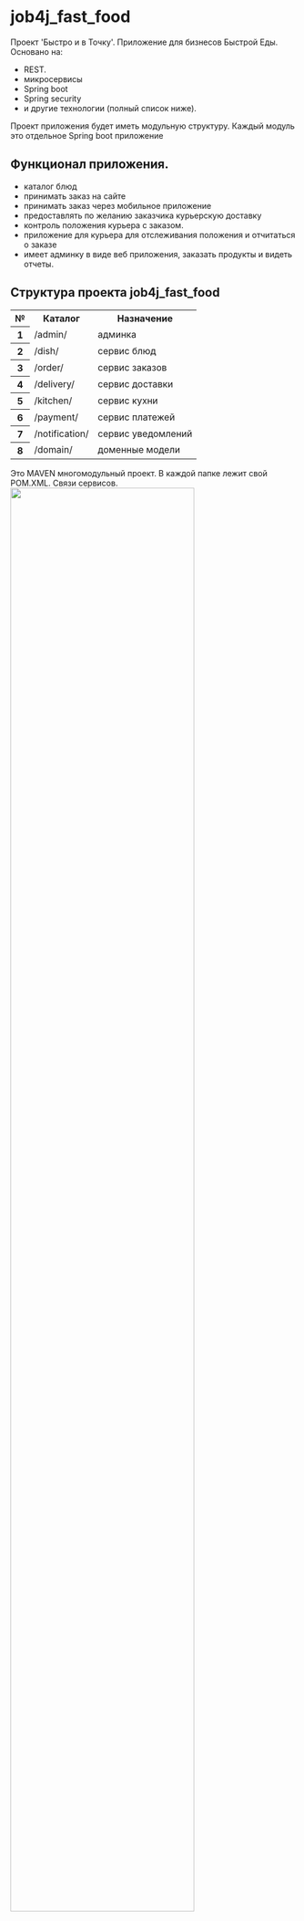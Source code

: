# job4j_fast_food
Проект 'Быстро и в Точку'. Приложение для бизнесов Быстрой Еды. Основано на:
- REST.
- микросервисы
- Spring boot
- Spring security
- и другие технологии (полный список ниже).<br>

Проект приложения будет иметь модульную структуру. Каждый модуль это отдельное Spring boot приложение
## Функционал приложения.
- каталог блюд
- принимать заказ на сайте
- принимать заказ через мобильное приложение
- предоставлять по желанию заказчика курьерскую доставку
- контроль положения курьера с заказом.
- приложение для курьера для отслеживания положения и отчитаться о заказе
- имеет админку в виде веб приложения, заказать продукты и видеть отчеты.

## Структура проекта job4j_fast_food

<table>
  <tbody>
    <tr>
      <th> № </th>
      <th> Каталог </th>
      <th> Назначение </th>
    </tr>
    <tr>
      <th> 1 </th>
      <td> /admin/ </td>
      <td> админка </td>
    </tr>
    <tr>
      <th> 2 </th>
      <td> /dish/ </td>
      <td> сервис блюд </td>
    </tr>
    <tr>
      <th> 3 </th>
      <td> /order/ </td>
      <td> сервис заказов </td>
    </tr>
    <tr>
      <th> 4 </th>
      <td> /delivery/ </td>
      <td> сервис доставки </td>
    </tr>
    <tr>
      <th> 5 </th>
      <td> /kitchen/ </td>
      <td> сервис кухни </td>
    </tr>
    <tr>
      <th> 6 </th>
      <td> /payment/ </td>
      <td> сервис платежей </td>
    </tr>
    <tr>
      <th> 7 </th>
      <td> /notification/ </td>
      <td> сервис уведомлений </td>
    </tr>
    <tr>
      <th> 8 </th>
      <td> /domain/ </td>
      <td> доменные модели </td>
    </tr>
  </tbody>
</table>

Это MAVEN многомодульный проект. В каждой папке лежит свой POM.XML.
Связи сервисов.
<img src="./files/i1.png" style="width: 80%"></img>

## Rest API
Идея Rest API базируется на выполнении CRUD запросов к сервису через запросы HTTP.
Приложение выполняет запросы для <b>person<b>:
<table>
  <tbody>
    <tr>
      <th> № </th>
      <th> http запрос </th>
      <th> CRUD </th>
      <th> действие </th>
    </tr>
    <tr>
      <th> 1 </th>
      <td> GET/person/ </td>
      <td> Read </td>
      <td> список всех пользователей </td>
    </tr>
    <tr>
      <th> 2 </th>
      <td> GET/person/{id} </td>
      <td> Read </td>
      <td> прочитать пользователя с id </td>
    </tr>
    <tr>
      <th> 3 </th>
      <td> POST/person/ </td>
      <td> Create </td>
      <td> создает пользователя </td>
    </tr>
    <tr>
      <th> 4 </th>
      <td> PUT/person/ </td>
      <td> Update </td>
      <td> обновляет пользователя </td>
    </tr>
    <tr>
      <th> 5 </th>
      <td> DELETE/person/{id} </td>
      <td> Delete </td>
      <td> удаляет пользователя с id</td>
    </tr>
  </tbody>
</table>



## Архитектура приложения
Приложение должно состоять из 3х слоёв: Controller, Service, Persistence.
<table>
  <tbody>
    <tr>
      <th> № </th>
      <th> слой </th>
      <th> путь в проекте </th>
    </tr>
    <tr>
      <th> 1 </th>
      <td> модель </td>
      <td> src/main/java/ru/job4j/auth/model </td>
    </tr>
    <tr>
      <th> 2 </th>
      <td> контроллер </td>
      <td> src/main/java/ru/job4j/auth/controller </td>
    </tr>
    <tr>
      <th> 3 </th>
      <td> сервис </td>
      <td> src/main/java/ru/job4j/auth/service </td>
    </tr>
    <tr>
      <th> 4 </th>
      <td> персистенс </td>
      <td> src/main/java/ru/job4j/auth/repository </td>
    </tr>
  </tbody>
</table>

## БД
База данных содержать таблицу:
- person - таблица с описанием пользователей.

## Технологии:
В проекте использованы:
- java 17,
- СУБД PostgreSQL 15,
- Spring boot 2.7.3,
- liquibase 3.6.2,
- h2database 2.1.214,
- Maven 3.8,
- checkstyle 3.1.2,
- REST
- json
- микросервисы
- Nginx

## Список ПО:
### - git
Установить с сайта: https://git-scm.com/downloads

### - java 17
Установить с сайта: https://www.oracle.com/java/technologies/downloads/

### - IntelliJ IDEA 2022.3.1 (Community Edition)
Установить с сайта: https://www.jetbrains.com/ru-ru/idea/

### - Maven 3.8
Установить с сайта: https://maven.apache.org/install.html

### - PostgreSQL 15
Установить с сайта: https://www.postgresql.org/download/

### - REST
Открыть в веб броузере: https://start.spring.io/

### - Curl
Установить с сайта: https://curl.haxx.se/download.html

### - json
Описание json формата https://www.json.org/


## To Do

### Создание репозитория

Нужно открыть сайт ```github.com``` и войти под своими учётными данными. Выбрать свои репозитории (рисунок 1).<br>
<div style="width: 100%; padding-left: 10%; padding-right: 10%; text-align: center;">
<img src="files/git1.png" alt="новый репозиторий" style="width: 100%">
<p>Рисунок 1.</p>
</div>

В окне нужно ввести название репозиторя, описание и заполнить другие настройки если нужны (рисунок 2).<br>

<div style="width: 100%; padding-left: 10%; padding-right: 10%; text-align: center;">
<img src="files/git2.png" alt="настроить репозиторий" style="width: 100%">
<p>Рисунок 2.</p>
</div>

В конце страницы нажать кнопку создать репозиторий - 'create repository' (рисунок 3).<br>

<div style="width: 100%; padding-left: 10%; padding-right: 10%; text-align: center;">
<img src="files/git3.png" alt="создать репозиторий" style="width: 100%">
<p>Рисунок 3.</p>
</div>

Сохраните ссылку на проект в буфер клавиатуры (сочетание кнопок ```ctrl``` + ```c```).

### Клонирование репозитория в intelliJ IDEA 
Запустите intelliJ IDEA.<br>
Откройте проект кнопкой ```Get from VCS``` (рисунок 4)<br>
<div style="width: 100%; padding-left: 10%; padding-right: 10%; text-align: center;">
<img src="files/idea1.png" alt="создать репозиторий" style="width: 100%">
<p>Рисунок 4.</p>
</div>

В окне введите ссылку из буфера клавиатуры, сочетание кнопок ```ctrl```+```v``` (рисунок 5) и нажмите кнопку 'Clone'.<br>
<div style="width: 100%; padding-left: 10%; padding-right: 10%; text-align: center;">
<img src="files/idea2.png" alt="создать репозиторий" style="width: 100%">
<p>Рисунок 5.</p>
</div>

### Генерация заготовки Spring REST проекта
Откройте в веб броузере страницу: https://start.spring.io/ .
Заполните поля страницы как рисунке 6 и добавите зависимости:<br>
- Lombok
- Spring Web
- Spring Data JPA
- PostgreSQL Driver
- H2 Database
- Liquibase Migration
И нажмите кнопку ```GENERATE```.
  В окне введите ссылку из буфера клавиатуры, сочетание кнопок ```ctrl```+```v``` (рисунок 5) и нажмите кнопку 'Clone'.<br>
<div style="width: 100%; padding-left: 10%; padding-right: 10%; text-align: center;">
<img src="files/spring.png" alt="создать spring REST sevice" style="width: 100%">
<p>Рисунок 6.</p>
</div>

Скачайте полученный архив с проектом. Распакуйте проект в папку с проектом в intelliJ IDEA.
В intelliJ IDEA в меню 'File' выбрать пункт 'Reload All from Disk'. 

### Настройка миграции БД в проекте liquibase
В корне проекта найти файл 'pom.xml'.
Нужно добавить в файл профили:
```xml
	<profiles>
		<profile>
			<id>test</id>
			<properties>
				<liquibase.config>db/liquibase_test.properties</liquibase.config>
			</properties>
			<activation>
				<activeByDefault>true</activeByDefault>
			</activation>
		</profile>
		<profile>
			<id>production</id>
			<properties>
				<liquibase.config>db/liquibase.properties</liquibase.config>
			</properties>
		</profile>
	</profiles>
```
И секцию:
```xml
	<build>
		<plugins>
			<plugin>
				<groupId>org.springframework.boot</groupId>
				<artifactId>spring-boot-maven-plugin</artifactId>
				<configuration>
					<excludes>
						<exclude>
							<groupId>org.projectlombok</groupId>
							<artifactId>lombok</artifactId>
						</exclude>
					</excludes>
				</configuration>
			</plugin>
			<plugin>
				<groupId>org.liquibase</groupId>
				<artifactId>liquibase-maven-plugin</artifactId>
				<version>4.15.0</version>
				<configuration>
					<propertyFile>${liquibase.config}</propertyFile>
				</configuration>
				<executions>
					<execution>
						<phase>process-resources</phase>
						<goals>
							<goal>clearCheckSums</goal>
							<goal>update</goal>
						</goals>
					</execution>
				</executions>
			</plugin>
			<plugin>
				<groupId>org.apache.maven.plugins</groupId>
				<artifactId>maven-checkstyle-plugin</artifactId>
				<version>3.1.2</version>
				<dependencies>
					<dependency>
						<groupId>com.puppycrawl.tools</groupId>
						<artifactId>checkstyle</artifactId>
						<version>9.0</version>
					</dependency>
				</dependencies>
				<executions>
					<execution>
						<id>validate</id>
						<phase>validate</phase>
						<configuration>
							<configLocation>checkstyle.xml</configLocation>
							<encoding>UTF-8</encoding>
							<consoleOutput>true</consoleOutput>
							<failsOnError>true</failsOnError>
							<includeTestSourceDirectory>true</includeTestSourceDirectory>
						</configuration>
						<goals>
							<goal>check</goal>
						</goals>
					</execution>
				</executions>
			</plugin>
		</plugins>
	</build>
```
В корне проекта создать папку 'db'. В папке создать файлы:<br>
<b>liquibase.properties</b>
```properties
changeLogFile:src/main/resources/db/changelog/db.changelog-master.xml
url: jdbc:postgresql://127.0.0.1:5432/fullstack_auth
username: postgres
password: password
```
и файл <b>liquibase_test.properties</b>
```properties
changeLogFile: src/main/resources/db/changelog/db.changelog-master.xml
url: jdbc:h2:./testdb;MODE=PostgreSQL;CASE_INSENSITIVE_IDENTIFIERS=TRUE;
username:
password:
```
Нужно создать папки для скриптов liquibase:
'src/main/resources/db/changelog'
'src/main/resources/db/changelog/scripts'

В папку 'src/main/resources/db/changelog' положить файл <b>db.changelog-master.xml</b>:
```xml
<?xml version="1.0" encoding="UTF-8"?>
<databaseChangeLog
        xmlns="http://www.liquibase.org/xml/ns/dbchangelog"
        xmlns:xsi="http://www.w3.org/2001/XMLSchema-instance"
        xmlns:ext="http://www.liquibase.org/xml/ns/dbchangelog-ext"
        xsi:schemaLocation="http://www.liquibase.org/xml/ns/dbchangelog http://www.liquibase.org/xml/ns/dbchangelog/dbchangelog-3.1.xsd
    http://www.liquibase.org/xml/ns/dbchangelog-ext http://www.liquibase.org/xml/ns/dbchangelog/dbchangelog-ext.xsd">
    <include file="scripts/001_ddl_create_person_table.sql" relativeToChangelogFile="true"/>
    <include file="scripts/002_dml_insert_to_person_table.sql" relativeToChangelogFile="true"/>
</databaseChangeLog>
```
В папку 'src/main/resources/db/changelog/scripts' положить 2 файла:
<b>001_ddl_create_person_table.sql</b>
```postgres-psql
drop table if exists person;
create table person (
    id serial primary key not null,
    login varchar(2000),
    password varchar(2000)
);

comment on table person is 'Список пользователей';
comment on column person.id is 'идентификатор пользователя';
comment on column person.login is 'Имя пользователя';
comment on column person.password is 'Пароль пользователя';
```

<b>002_dml_insert_to_person_table.sql</b>
```postgres-psql
insert into person (login, password) values ('parsentev', '123');
insert into person (login, password) values ('ban', '123');
insert into person (login, password) values ('ivan', '123');
```
В папке 'src/main/resources' создать файл свойтв приложения <b>application.properties</b>
```properties
spring.liquibase.change-log=classpath:/db/changelog/db.changelog-master.xml
spring.datasource.url=jdbc:postgresql://127.0.0.1:5432/fullstack_auth
spring.datasource.username=postgres
spring.datasource.password=password
spring.datasource.driver-class-name=org.postgresql.Driver
spring.jpa.database-platform=org.hibernate.dialect.PostgreSQLDialect
spring.jpa.show-sql=true
spring.jpa.properties.hibernate.jdbc.lob.non_contextual_creation=true
```
Навести курсор мыши на файл '<b><i>pom.xml</i></b>' в окне и нажать правую кнопку для вызова меню.
В попап меню выбрать пункт 'open as maven project'.
### Модель Person 
Добавим сущность - модель.
Файл '<b>src/main/java/ru/job4j/auth/model/Person.java</b>'
```java
package ru.job4j.auth.model;

import lombok.Data;
import javax.persistence.Entity;
import javax.persistence.GeneratedValue;
import javax.persistence.GenerationType;
import javax.persistence.Id;

/**
 * Зеленский Н. aka Nike Z.
 * Сущность Person
 */
@Entity
@Data
public class Person {
    @Id
    @GeneratedValue(strategy = GenerationType.IDENTITY)
    private int id;

    private String login;

    private String password;
}
```

### Персистенс для Person
Добавим файл '<b>src/main/java/ru/job4j/auth/repository/PersonRepository.java</b>'<br>
```java
package ru.job4j.auth.repository;

import org.springframework.data.repository.CrudRepository;
import ru.job4j.auth.model.Person;

public interface PersonRepository extends CrudRepository<Person, Integer> {
}
```
### Контроллер Rest для Person
Добавим файл '<b>src/main/java/ru/job4j/auth/controller/PersonController.java</b>'<br>
```java
package ru.job4j.auth.controller;

import org.springframework.data.util.Streamable;
import org.springframework.http.HttpStatus;
import org.springframework.http.ResponseEntity;
import org.springframework.web.bind.annotation.*;
import ru.job4j.auth.model.Person;
import ru.job4j.auth.repository.PersonRepository;

import java.util.List;

/**
 * Rest контроллер для Person
 */
@RestController
@RequestMapping("/person")
public class PersonController {
    private final PersonRepository persons;

    public PersonController(final PersonRepository persons) {
        this.persons = persons;
    }

    /**
     * Получить список всех {@link ru.job4j.auth.model.Person}
     * @return тип {@link java.util.List<ru.job4j.auth.model.Person>}
     * список хранящихся Person в сервисе.
     */
    @GetMapping("/")
    public List<Person> findAll() {
        return Streamable.of(this.persons.findAll()).toList();
    }

    /**
     * Получить {@link ru.job4j.auth.model.Person} по {@param id}
     * @param id - идентификатор тип int.
     * @return тип {@link org.springframework.http.ResponseEntity<ru.job4j.auth.model.Person>}
     */
    @GetMapping("/{id}")
    public ResponseEntity<Person> findById(@PathVariable int id) {
        var person = this.persons.findById(id);
        return new ResponseEntity<Person>(
                person.orElse(new Person()),
                person.isPresent() ? HttpStatus.OK : HttpStatus.NOT_FOUND
        );
    }

    /**
     * Сервис добавляет сущность Person в хранилище сервера
     * @param person - добавляемая сущность тип {@link ru.job4j.auth.model.Person}
     * @return тип {@link org.springframework.http.ResponseEntity<ru.job4j.auth.model.Person>}
     * содержит результат попытки добавить сущность Person.
     */
    @PostMapping("/")
    public ResponseEntity<Person> create(@RequestBody Person person) {
        return new ResponseEntity<Person>(
                this.persons.save(person),
                HttpStatus.CREATED
        );
    }

    /**
     * Сервис обновляет сущность Person в хранилище сервера
     * @param person - сохраняемая сущность тип {@link ru.job4j.auth.model.Person}
     * @return тип {@link org.springframework.http.ResponseEntity<java.lang.Void>}
     */
    @PutMapping("/")
    public ResponseEntity<Void> update(@RequestBody Person person) {
        this.persons.save(person);
        return ResponseEntity.ok().build();
    }

    /**
     * Сервис удаляет сущность Person в хранилище сервера по {@param id}
     * @param id - удаляемая сущность тип int.
     * @return тип {@link org.springframework.http.ResponseEntity<java.lang.Void>}
     */
    @DeleteMapping("/{id}")
    public ResponseEntity<Void> delete(@PathVariable int id) {
        Person person = new Person();
        person.setId(id);
        this.persons.delete(person);
        return ResponseEntity.ok().build();
    }
}
```
### Приложение
файл '<b>src/main/java/ru/job4j/auth/AuthApplication.java</b>'<br>
```java
package ru.job4j.auth;

import org.springframework.boot.SpringApplication;
import org.springframework.boot.autoconfigure.SpringBootApplication;

/**
 * Зеленский Н. aka Nike Z.
 * Запуск сервиса
 */
@SpringBootApplication
public class AuthApplication {

	public static void main(String[] args) {
		SpringApplication.run(AuthApplication.class, args);
	}

}
```
## Сохраняем проект.
В "идее":
- Сохраняем все файлы. Меню File -> Save All.
- Метим файлы для коммита. Наводим мышь на файл в окне 'Project'. Файл помечен красным цветом. Нажимаем на мышке правую кнопку - вызываем попап меню.
Выбираем пункты меню Git -> Add.
- Делаем коммит в репозиторий. Меню Git -> Commit. Пишем описание коммита и пушим.

## Развертывание приложения.

### Создание базы данных:
Для работы нужно создать базу данных с именем: <b><i>fullstack_auth</i></b>.
Запустите окно команд БД (ПУСК - Все программы - PostgreSQL 15 - SQL Shell(psql)).
Введите пользователя и пароль б.д.
Создайте б.д. командой: "create database fullstack_auth" <br>
```
Server [localhost]:
Database [postgres]:
Port [5432]:
Username [postgres]:
Пароль пользователя postgres:
psql (15.1)
ПРЕДУПРЕЖДЕНИЕ: Кодовая страница консоли (866) отличается от основной
                страницы Windows (1251).
                8-битовые (русские) символы могут отображаться некорректно.
                Подробнее об этом смотрите документацию psql, раздел
                "Notes for Windows users".
Введите "help", чтобы получить справку.

postgres=# create database fullstack_auth;
 ``` 
### Настройка конфигурации БД в Job4j_auth
Настройки БД хранятся в папке '<i>src/main/resources</i>' файле свойств приложения <b>application.properties</b>.
Строки c настройками:
```properties
spring.datasource.url=jdbc:postgresql://127.0.0.1:5432/fullstack_auth
spring.datasource.username=postgres
spring.datasource.password=password
spring.datasource.driver-class-name=org.postgresql.Driver
spring.jpa.database-platform=org.hibernate.dialect.PostgreSQLDialect
```
Нужно менять настройки, если они у вас отличаются.

### 5. Компиляция и запуск сервиса.
```
mvn spring-boot:run
```
### 6. Запуск сервиса без сборки.
```
cd c:\job4j_auth\target
java -jar job4j_auth-1.0-SNAPSHOT.jar 
```
## Проверка
В качестве клиента можно использовать curl.
Ответы и запросы исползуют формат <b><i>json</i></b>.

Проверка запросов:
1. Получаем список всех пользователей
```properties
curl -i http://localhost:8080/person/
```

2. Получаем данные пользователя с id = 1
```properties
curl -i http://localhost:8080/person/1
```

3. Создадим нового пользователя.
```properties
curl -H "Content-Type:application/json" -X POST -d"{\"login\":\"job4j@gmail.com\",\"password\":\"123\"}" http://localhost:8080/person/
```

4. Обновим созданного пользователя.
```properties
curl -i -H "Content-Type: application/json" -X PUT -d "{\"id\":\"5\",\"login\":\"support@job4j.com\",\"password\":\"123\"}" http://localhost:8080/person/
```

5. И теперь удалим пользователя.
```properties
curl -i -X DELETE http://localhost:8080/person/5
```
